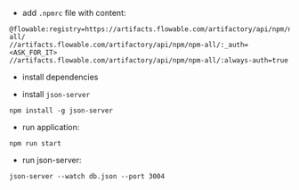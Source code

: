 - add `.npmrc` file with content:
```
@flowable:registry=https://artifacts.flowable.com/artifactory/api/npm/npm-all/
//artifacts.flowable.com/artifactory/api/npm/npm-all/:_auth=<ASK_FOR_IT>
//artifacts.flowable.com/artifactory/api/npm/npm-all/:always-auth=true
```



- install dependencies


- install `json-server`

```npm install -g json-server```

- run application:

```npm run start```

- run json-server:

```json-server --watch db.json --port 3004```
